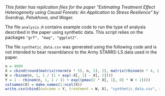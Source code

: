 _This folder has replication files for the paper "Estimating Treatment Effect Heterogeneity using Causal Forests: An Application to Stress Resilience" by Sverdrup, Petukhova, and Wager._

The file `analysis.R` contains example code to run the type of analysis described in the paper using synthetic data. This script relies on the packages `"grf", "maq", "ggplot2"`.

The file `synthetic_data.csv` was generated using the following code and is not intended to bear resemblance to the Army STARRS-LS data used in the paper.

```R
n = 4000
X = cbind(round(matrix(rnorm(n * 5), n, 5), 2), matrix(rbinom(n * 4, 1, 0.5), n, 4))
W = rbinom(n, 1, 1 / (1 + exp(-X[, 1] - X[, 2])))
Y = 1 - rbinom(n, 1, 1 / (1 + exp((pmax(2 * X[, 1], 0) * W + 1))))
colnames(X) = make.names(1:ncol(X))
write.csv(cbind(outcome = Y, treatment = W, X), "synthetic_data.csv", row.names = FALSE)
```
